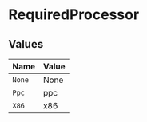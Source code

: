 # RequiredProcessor


## Values

| Name   | Value  |
| ------ | ------ |
| `None` | None   |
| `Ppc`  | ppc    |
| `X86`  | x86    |